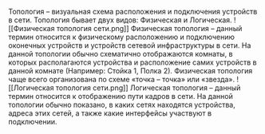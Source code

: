 Топология – визуальная схема расположения и подключения устройств в сети. Топология бывает двух видов: Физическая и Логическая.
![[Физическая топология сети.png]]
Физическая топология – данный термин относится к физическому расположению и подключению оконечных устройств и устройств сетевой инфраструктуры в сети. На данной топологии обычно схематично отображаются комнаты, в которых располагаются устройства и расположение самих устройств в данной комнате (Например: Стойка 1, Полка 2). Физическая топология чаще всего организована по схеме «точка – точка» или «звезда».
![[Логическая топология сети.png]]
Логическая топология – данный термин относится к отображению пути кадров в сети. На данной топологии обычно показано, в каких сетях находятся устройства, адреса этих сетей, а также какие интерфейсы участвуют в подключении.